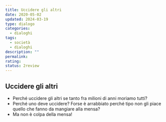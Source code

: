 ```yaml
---
title: Uccidere gli altri
date: 2020-05-02
updated: 2024-03-19
type: dialogo
categories:
  - dialoghi
tags:
  - società
  - dialoghi
description: ""
permalink: 
rating: 
status: 2review
---
```

## Uccidere gli altri

- Perché uccidere gli altri se tanto fra milioni di anni moriamo tutti?
- Perché uno deve uccidere? Forse è arrabbiato perché tipo non gli piace quello che fanno da mangiare alla mensa?
- Ma non è colpa della mensa!
